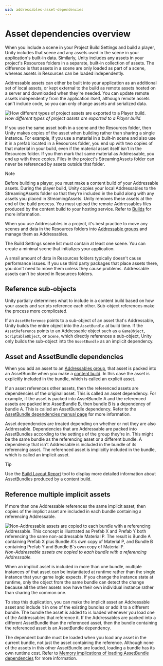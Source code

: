 ```yaml
---
uid: addressables-asset-dependencies
---
```


# Asset dependencies overview

When you include a scene in your Project Build Settings and build a player, Unity includes that scene and any assets used in the scene in your application's built-in data. Similarly, Unity includes any assets in your project's Resources folders in a separate, built-in collection of assets. The difference is that assets in a scene are only loaded as part of a scene, whereas assets in Resources can be loaded independently.

Addressable assets can either be built into your application as an additional set of local assets, or kept external to the build as remote assets hosted on a server and downloaded when they're needed. You can update remote assets independently from the application itself, although remote assets can't include code, so you can only change assets and serialized data.

![How different types of project assets are exported to a Player build.](images/addressables-assets-overview.png)<br/>*How different types of project assets are exported to a Player build.*

If you use the same asset both in a scene and the Resources folder, then Unity makes copies of the asset when building rather than sharing a single instance. For example, if you use a material in a built-in scene and also use it in a prefab located in a Resources folder, you end up with two copies of that material in your build, even if the material asset itself isn't in the Resources folder. If you then mark that same material as Addressable, you end up with three copies. Files in the project's StreamingAssets folder can never be referenced by assets outside that folder.

> [!NOTE]
> Before building a player, you must make a content build of your Addressable assets. During the player build, Unity copies your local Addressables to the StreamingAssets folder so that they're included in the build along with any assets you placed in StreamingAssets. Unity removes these assets at the end of the build process. You must upload the remote Addressables files produced by the content build to your hosting service. Refer to [Builds](xref:addressables-builds) for more information.

When you use Addressables in a project, it's best practice to move any scenes and data in the Resources folders into [Addressable groups](Groups.md) and manage them as Addressables.

The Build Settings scene list must contain at least one scene. You can create a minimal scene that initializes your application.

A small amount of data in Resources folders typically doesn't cause performance issues. If you use third party packages that place assets there, you don't need to move them unless they cause problems. Addressable assets can't be stored in Resources folders.

## Reference sub-objects

Unity partially determines what to include in a content build based on how your assets and scripts reference each other. Sub-object references make the process more complicated.

If an `AssetReference` points to a sub-object of an asset that's Addressable, Unity builds the entire object into the `AssetBundle` at build time. If the `AssetReference` points to an Addressable object such as a `GameObject`, `ScriptableObject`, or `Scene`, which directly references a sub-object, Unity only builds the sub-object into the `AssetBundle` as an implicit dependency.

## Asset and AssetBundle dependencies

When you add an asset to an [Addressables group](Groups.md), that asset is packed into an AssetBundle when you make a [content build](xref:addressables-builds). In this case the asset is explicitly included in the bundle, which is called an explicit asset.

If an asset references other assets, then the referenced assets are dependencies of the original asset. This is called an asset dependency. For example, if the asset is packed into AssetBundle A and the referenced assets are packed into AssetBundle B, then bundle B is a dependency of bundle A. This is called an AssetBundle dependency. Refer to the [AssetBundle dependencies manual page](xref:AssetBundles-Dependencies) for more information.

Asset dependencies are treated depending on whether or not they are also Addressable. Dependencies that are Addressable are packed into AssetBundles according to the settings of the group they're in. This might be the same bundle as the referencing asset or a different bundle. A dependency that isn't Addressable is included in the bundle of its referencing asset. The referenced asset is implicitly included in the bundle, which is called an implicit asset.

> [!TIP]
> Use the [Build Layout Report](xref:addressables-build-layout-report) tool to display more detailed information about AssetBundles produced by a content build.

## Reference multiple implicit assets

If more than one Addressable references the same implicit asset, then copies of the implicit asset are included in each bundle containing a referencing Addressable.

![Non-Addressable assets are copied to each bundle with a referencing Addressable. This concept is illustrated as Prefab X and Prefab Y both referencing the same non-addressable Material P. The result is Bundle A containing Prefab X plus Bundle A's own copy of Material P, and Bundle B containing Prefab Y and Bundle B's own copy of Material P.](images/addressables-multiple-assets.png)<br/>*Non-Addressable assets are copied to each bundle with a referencing Addressable.*

When an implicit asset is included in more than one bundle, multiple instances of that asset can be instantiated at runtime rather than the single instance that your game logic expects. If you change the instance state at runtime, only the object from the same bundle can detect the change because all the other assets now have their own individual instance rather than sharing the common one.

To stop this duplication, you can make the implicit asset an Addressable asset and include it in one of the existing bundles or add it to a different bundle. The bundle the asset is added to is loaded whenever you load one of the Addressables that reference it. If the Addressables are packed into a different AssetBundle than the referenced asset, then the bundle containing the referenced asset is an AssetBundle dependency.

The dependent bundle must be loaded when you load any asset in the current bundle, not just the asset containing the reference. Although none of the assets in this other AssetBundle are loaded, loading a bundle has its own runtime cost. Refer to [Memory implications of loading AssetBundle dependencies](memory-assetbundles.md) for more information.
